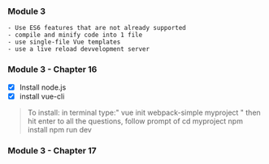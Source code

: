 ### Module 3 
    - Use ES6 features that are not already supported
    - compile and minify code into 1 file
    - use single-file Vue templates
    - use a live reload devvelopment server


### Module 3 - Chapter 16
- [x] Install node.js
- [x] install vue-cli
>To install: in terminal type:" vue init webpack-simple myproject " then hit enter to all the questions, follow prompt of 
>cd myproject
>npm install
>npm run dev

### Module 3 - Chapter 17

